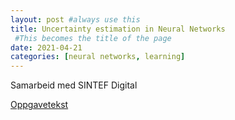 ```yaml
---
layout: post #always use this
title: Uncertainty estimation in Neural Networks
 #This becomes the title of the page
date: 2021-04-21
categories: [neural networks, learning]
---
```


Samarbeid med SINTEF Digital 

[Oppgavetekst](../assets/UncertaintyEstimationInNeuralNetworks2021.pdf)

